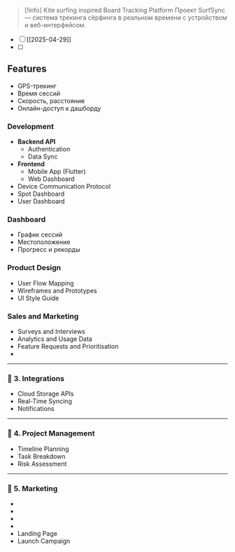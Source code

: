 > [!info] 
> Kite surfing inspired Board Tracking Platform 
Проект SurfSync — система трекинга сёрфинга в реальном времени с устройством и веб-интерфейсом.

- [ ] [[2025-04-29]]
- [ ] 
## Features
- GPS-трекинг
- Время сессий
- Скорость, расстояние
- Онлайн-доступ к дашборду
### Development
- **Backend API**
    - Authentication
    - Data Sync
- **Frontend**
    - Mobile App (Flutter)
    - Web Dashboard
- Device Communication Protocol
- Spot Dashboard
- User Dashboard
### Dashboard
- График сессий
- Местоположение
- Прогресс и рекорды
### Product Design
- User Flow Mapping
- Wireframes and Prototypes
- UI Style Guide
### Sales and Marketing
- Surveys and Interviews
- Analytics and Usage Data
- Feature Requests and Prioritisation
- 

---
### 🔹 **3. Integrations**
- Cloud Storage APIs
- Real-Time Syncing
- Notifications

---
### 🔹 **4. Project Management**
- Timeline Planning
- Task Breakdown
- Risk Assessment

---
### 🔹 **5. Marketing**
- 
- 
- 
- 
- Landing Page
- Launch Campaign